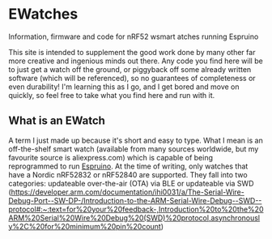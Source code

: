 # EWatches
Information, firmware and code for nRF52 wsmart atches running Espruino

This site is intended to supplement the good work done by many other far more creative and ingenious minds out there. Any code you find here will be to just get a watch off the ground, or piggyback off some already written software (which will be referenced), so no guarantees of completeness or even durability! I'm learning this as I go, and I get bored and move on quickly, so feel free to take what you find here and run with it.

## What is an EWatch
A term I just made up because it's short and easy to type. What I mean is an off-the-shelf smart watch (available from many sources worldwide, but my favourite source is aliexpress.com) which is capable of being reprogrammed to run [Espruino](https://espruino.com). At the time of writing, only watches that have a Nordic nRF52832 or nRF52840 are supported. They fall into two categories: updateable over-the-air (OTA) via BLE or updateable via SWD (https://developer.arm.com/documentation/ihi0031/a/The-Serial-Wire-Debug-Port--SW-DP-/Introduction-to-the-ARM-Serial-Wire-Debug--SWD--protocol#:~:text=for%20your%20feedback-,Introduction%20to%20the%20ARM%20Serial%20Wire%20Debug%20(SWD)%20protocol,asynchronously%2C%20for%20minimum%20pin%20count)
